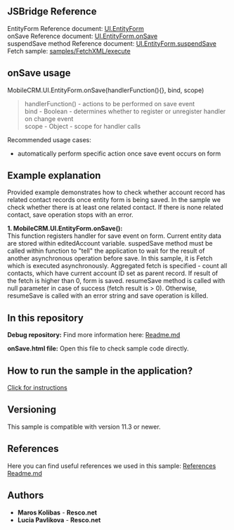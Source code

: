 ## JSBridge Reference

EntityForm Reference document: [UI.EntityForm](https://www.resco.net/javascript-bridge-reference/#MobileCRM_UI_EntityForm)
<br />onSave Reference document: [UI.EntityForm.onSave](https://www.resco.net/javascript-bridge-reference/#MobileCRM_UI_EntityForm_onSave)
<br />suspendSave method Reference document: [UI.EntityForm.suspendSave](https://www.resco.net/javascript-bridge-reference/#MobileCRM_UI_EntityForm_suspendSave)
<br />Fetch sample: [samples/FetchXML/execute](https://github.com/Resconet/JSBridge/tree/master/samples/FetchXml/Execute)

## onSave usage

MobileCRM.UI.EntityForm.onSave(handlerFunction(){}, bind, scope)

> handlerFunction() - actions to be performed on save event
<br /> bind - Boolean - determines whether to register or unregister handler on change event
<br />scope - Object - scope for handler calls

Recommended usage cases:
- automatically perform specific action once save event occurs on form

## Example explanation

Provided example demonstrates how to check whether account record has related contact records once entity form is being saved. In the sample we check whether there is at least one related contact. If there is none related contact, save operation stops with an error.

**1.	MobileCRM.UI.EntityForm.onSave():**
	<br />This function registers handler for save event on form. Current entity data are stored within editedAccount variable. suspedSave method must be called within function to "tell" the application to wait for the result of another asynchronous operation before save. In this sample, it is Fetch which is executed asynchronously. Aggregated fetch is specified - count all contacts, which have current account ID set as parent record. If result of the fetch is higher than 0, form is saved. resumeSave method is called with null parameter in case of success (fetch result is > 0). Otherwise, resumeSave is called with an error string and save operation is killed.

## In this repository
    
**Debug repository:**
Find more information here: [Readme.md](https://github.com/Resconet/JSBridge/blob/master/samples/UI/EntityForm/onSave/Debug/README.md)

**onSave.html file:**
Open this file to check sample code directly.

## How to run the sample in the application?

[Click for instructions](https://github.com/Resconet/JSBridge/tree/master/samples)

## Versioning

This sample is compatible with version 11.3 or newer.

## References

Here you can find useful references we used in this sample: [References Readme.md](https://github.com/Resconet/JSBridge/blob/master/README.md) 

## Authors

* **Maros Kolibas** - **Resco.net**
* **Lucia Pavlikova** - **Resco.net**
